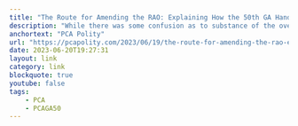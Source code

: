 ```yaml
---
title: "The Route for Amending the RAO: Explaining How the 50th GA Handled Overture 7"
description: "While there was some confusion as to substance of the overture,[1] the greater confusion seemed to be more about the appropriate body to consider the overture’s proposed change to the Rules of Assembly Operation (RAO)."
anchortext: "PCA Polity"
url: "https://pcapolity.com/2023/06/19/the-route-for-amending-the-rao-explaining-how-the-50th-ga-handled-overture-7/"
date: 2023-06-20T19:27:31
layout: link
category: link
blockquote: true
youtube: false
tags:
    - PCA
    - PCAGA50
---
```


